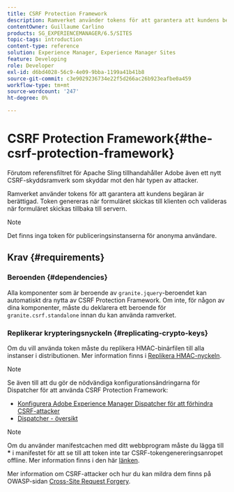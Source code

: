 ```yaml
---
title: CSRF Protection Framework
description: Ramverket använder tokens för att garantera att kundens begäran är berättigad
contentOwner: Guillaume Carlino
products: SG_EXPERIENCEMANAGER/6.5/SITES
topic-tags: introduction
content-type: reference
solution: Experience Manager, Experience Manager Sites
feature: Developing
role: Developer
exl-id: d6bd4028-56c9-4e09-9bba-1199a41b41b8
source-git-commit: c3e9029236734e22f5d266ac26b923eafbe0a459
workflow-type: tm+mt
source-wordcount: '247'
ht-degree: 0%

---
```


# CSRF Protection Framework{#the-csrf-protection-framework}

Förutom referensfiltret för Apache Sling tillhandahåller Adobe även ett nytt CSRF-skyddsramverk som skyddar mot den här typen av attacker.

Ramverket använder tokens för att garantera att kundens begäran är berättigad. Token genereras när formuläret skickas till klienten och valideras när formuläret skickas tillbaka till servern.

>[!NOTE]
>
>Det finns inga token för publiceringsinstanserna för anonyma användare.

## Krav {#requirements}

### Beroenden {#dependencies}

Alla komponenter som är beroende av `granite.jquery`-beroendet kan automatiskt dra nytta av CSRF Protection Framework. Om inte, för någon av dina komponenter, måste du deklarera ett beroende för `granite.csrf.standalone` innan du kan använda ramverket.

### Replikerar krypteringsnyckeln {#replicating-crypto-keys}

Om du vill använda token måste du replikera HMAC-binärfilen till alla instanser i distributionen. Mer information finns i [Replikera HMAC-nyckeln](/help/sites-administering/encapsulated-token.md#replicating-the-hmac-key).

>[!NOTE]
>
>Se även till att du gör de nödvändiga konfigurationsändringarna för Dispatcher för att använda CSRF Protection Framework:
>
>* [Konfigurera Adobe Experience Manager Dispatcher för att förhindra CSRF-attacker](https://experienceleague.adobe.com/sv/docs/experience-manager-dispatcher/using/configuring/configuring-dispatcher-to-prevent-csrf)
>* [Dispatcher - översikt](https://experienceleague.adobe.com/sv/docs/experience-manager-dispatcher/using/dispatcher)

>[!NOTE]
>
>Om du använder manifestcachen med ditt webbprogram måste du lägga till **&ast;** i manifestet för att se till att token inte tar CSRF-tokengenereringsanropet offline. Mer information finns i den här [länken](https://www.w3.org/TR/offline-webapps/).
>
>Mer information om CSRF-attacker och hur du kan mildra dem finns på OWASP-sidan [Cross-Site Request Forgery](https://owasp.org/www-community/attacks/csrf).
